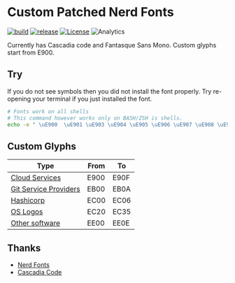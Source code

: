 # Custom Patched Nerd Fonts

[![build](https://github.com/tprasadtp/starship-fonts/workflows/build/badge.svg)](https://github.com/tprasadtp/starship-fonts/actions?query=workflow%3Abuild)
[![release](https://github.com/tprasadtp/starship-fonts/workflows/release/badge.svg)](https://github.com/tprasadtp/starship-fonts/actions?query=workflow%3Arelease)
[![License](https://img.shields.io/badge/license-MIT-orange?labelColor=313131)](https://github.com/tprasadtp/starship-fonts/blob/master/LICENSE)
![Analytics](https://ga-beacon.prasadt.com/UA-101760811-3/github/starship-fonts/?color=pink)

Currently has Cascadia code and Fantasque Sans Mono. Custom glyphs start from E900.


## Try

If you do not see symbols then you did not install the font properly. Try re-opening your terminal if you just installed the font.
```bash
# Fonts work on all shells
# This command however works only on BASH/ZSH is shells.
echo -e " \uE900  \uE901 \uE903 \uE904 \uE905 \uE906 \uE907 \uE908 \uE909 \uE90a \uE90b \uE90c"
```

## Custom Glyphs

| Type | From | To
|---|---|---
| [Cloud Services](./docs/cloud-services.png) | E900 | E90F
| [Git Service Providers](./docs/git-remotes.png) | EB00 | EB0A
| [Hashicorp](./docs/hashicorp.png) | EC00 | EC06
| [OS Logos](./docs/os-logos.png) | EC20 | EC35
| [Other software](./docs/other-software.png) | EE00 | EE0E

## Thanks

- [Nerd Fonts](https://github.com/ryanoasis/nerd-fonts)
- [Cascadia Code](https://github.com/microsoft/cascadia-code)
